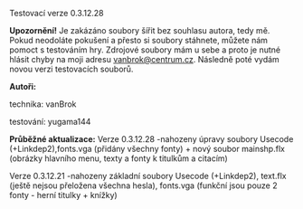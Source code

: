 Testovací verze 0.3.12.28

**Upozornění!** Je zakázáno soubory šířit bez souhlasu autora, tedy mě. Pokud neodoláte pokušení a přesto si soubory stáhnete, můžete nám pomoct s testováním hry. Zdrojové soubory mám u sebe a proto je nutné hlásit chyby na moji adresu vanbrok@centrum.cz. Následně poté vydám novou verzi testovacích souborů.


**Autoři:**

technika:
vanBrok

testování:
yugama144


**Průběžné aktualizace:**
Verze 0.3.12.28
-nahozeny úpravy soubory Usecode (+Linkdep2),fonts.vga (přidány všechny fonty) + nový soubor mainshp.flx (obrázky hlavního menu, texty a fonty k titulkům a citacím)

Verze 0.3.12.21
-nahozeny základní soubory Usecode (+Linkdep2), text.flx (ještě nejsou přeložena všechna hesla), fonts.vga (funkční jsou pouze 2 fonty - herní titulky + knížky)
